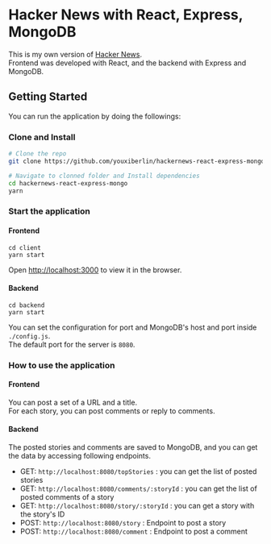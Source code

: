 # Hacker News with React, Express, MongoDB

This is my own version of [Hacker News](https://news.ycombinator.com/).  
Frontend was developed with React, and the backend with Express and MongoDB.  

## Getting Started

You can run the application by doing the followings:
### Clone and Install

```bash
# Clone the repo
git clone https://github.com/youxiberlin/hackernews-react-express-mongo.git

# Navigate to clonned folder and Install dependencies
cd hackernews-react-express-mongo
yarn

```

### Start the application

#### Frontend
```
cd client
yarn start
```
Open [http://localhost:3000](http://localhost:3000) to view it in the browser.

#### Backend
```
cd backend
yarn start
```

You can set the configuration for port and MongoDB's host and port inside `./config.js`.  
The default port for the server is `8080`.
 

### How to use the application

#### Frontend  
You can post a set of a URL and a title.  
For each story, you can post comments or reply to comments.  

#### Backend
The posted stories and comments are saved to MongoDB, and you can get the data by accessing following endpoints.

- GET: `http://localhost:8080/topStories` : you can get the list of posted stories
- GET: `http://localhost:8080/comments/:storyId` : you can get the list of posted comments of a story
- GET: `http://localhost:8080/story/:storyId` : you can get a story with the story's ID
- POST: `http://localhost:8080/story` : Endpoint to post a story
- POST: `http://localhost:8080/comment` : Endpoint to post a comment